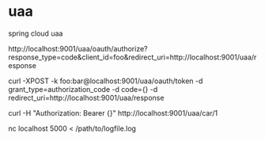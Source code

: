 # uaa
spring cloud uaa 


http://localhost:9001/uaa/oauth/authorize?response_type=code&client_id=foo&redirect_uri=http://localhost:9001/uaa/response

curl -XPOST -k foo:bar@localhost:9001/uaa/oauth/token  -d grant_type=authorization_code  -d code={} -d redirect_uri=http://localhost:9001/uaa/response  

curl -H "Authorization: Bearer {}" http://localhost:9001/uaa/car/1

 nc localhost 5000 < /path/to/logfile.log
